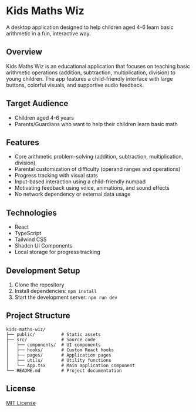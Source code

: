 # Kids Maths Wiz

A desktop application designed to help children aged 4-6 learn basic arithmetic in a fun, interactive way.

## Overview

Kids Maths Wiz is an educational application that focuses on teaching basic arithmetic operations (addition, subtraction, multiplication, division) to young children. The app features a child-friendly interface with large buttons, colorful visuals, and supportive audio feedback.

## Target Audience

- Children aged 4-6 years
- Parents/Guardians who want to help their children learn basic math

## Features

- Core arithmetic problem-solving (addition, subtraction, multiplication, division)
- Parental customization of difficulty (operand ranges and operations)
- Progress tracking with visual stats
- Input-based interaction using a child-friendly numpad
- Motivating feedback using voice, animations, and sound effects
- No network dependency or external data usage

## Technologies

- React
- TypeScript
- Tailwind CSS
- Shadcn UI Components
- Local storage for progress tracking

## Development Setup

1. Clone the repository
2. Install dependencies: `npm install`
3. Start the development server: `npm run dev`

## Project Structure

```
kids-maths-wiz/
├── public/          # Static assets
├── src/             # Source code
│   ├── components/  # UI components
│   ├── hooks/       # Custom React hooks
│   ├── pages/       # Application pages
│   ├── utils/       # Utility functions
│   └── App.tsx      # Main application component
└── README.md        # Project documentation
```

## License

[MIT License](LICENSE)